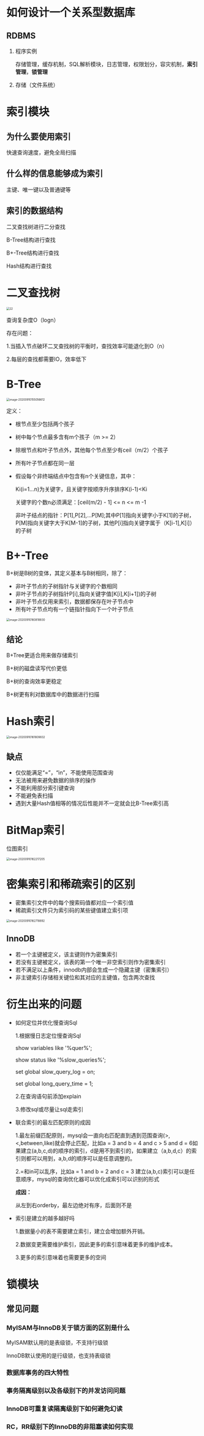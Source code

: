 # 如何设计一个关系型数据库

## RDBMS

1. 程序实例

   存储管理，缓存机制，SQL解析模块，日志管理，权限划分，容灾机制，**索引管理**，**锁管理**

2. 存储（文件系统）

# 索引模块

## 为什么要使用索引

快速查询速度，避免全局扫描

## 什么样的信息能够成为索引

主键、唯一键以及普通键等

## 索引的数据结构

二叉查找树进行二分查找

B-Tree结构进行查找

B+-Tree结构进行查找

Hash结构进行查找

# 二叉查找树

<img src="F:\java\Notes\剑指java面试\数据库.assets\image-20200910151317116.png" alt="22" style="zoom:50%;" />

查询复杂度O（logn）

存在问题：

1.当插入节点破环二叉查找树的平衡时，查找效率可能退化到O（n）

2.每层的查找都需要IO，效率低下

# B-Tree

<img src="F:\java\Notes\剑指java面试\数据库.assets\image-20200910155056612.png" alt="image-20200910155056612" style="zoom:50%;" />

定义：

- 根节点至少包括两个孩子

- 树中每个节点最多含有m个孩子（m >= 2）

- 除根节点和叶子节点外，其他每个节点至少有ceil（m/2）个孩子

- 所有叶子节点都在同一层

- 假设每个非终端结点中包含有n个关键信息，其中：

  Ki(i=1...n)为关键字，且关键字按顺序升序排序K(i-1)<Ki

  关键字的个数n必须满足：[ceil(m/2) - 1] <= n <= m -1

  非叶子结点的指针：P[1],P[2],...P[M];其中P[1]指向关键字小于K[1]的子树，P[M]指向关键字大于K[M-1]的子树，其他P[i]指向关键字属于（K[i-1],K[i]）的子树

# B+-Tree

B+树是B树的变体，其定义基本与B树相同，除了：

- 非叶子节点的子树指针与关键字的个数相同
- 非叶子节点的子树指针P[i],指向关键字值[K[i],K[i+1])的子树
- 非叶子节点仅用来索引，数据都保存在叶子节点中
- 所有叶子节点均有一个链指针指向下一个叶子节点

<img src="F:\java\Notes\剑指java面试\数据库.assets\image-20200910160818830.png" alt="image-20200910160818830" style="zoom:50%;" />

## 结论

B+Tree更适合用来做存储索引

B+树的磁盘读写代价更低

B+树的查询效率更稳定

B+树更有利对数据库中的数据进行扫描

# Hash索引

<img src="F:\java\Notes\剑指java面试\数据库.assets\image-20200910161809832.png" alt="image-20200910161809832" style="zoom:50%;" />

## 缺点

- 仅仅能满足“=”，“in”，不能使用范围查询
- 无法被用来避免数据的排序的操作
- 不能利用部分索引键查询
- 不能避免表扫描
- 遇到大量Hash值相等的情况后性能并不一定就会比B-Tree索引高



# BitMap索引

位图索引

<img src="F:\java\Notes\剑指java面试\数据库.assets\image-20200910162217205.png" alt="image-20200910162217205" style="zoom:50%;" />

# 密集索引和稀疏索引的区别

- 密集索引文件中的每个搜索码值都对应一个索引值
- 稀疏索引文件只为索引码的某些键值建立索引项

<img src="F:\java\Notes\剑指java面试\数据库.assets\image-20200910162718892.png" alt="image-20200910162718892" style="zoom:50%;" />

## InnoDB

- 若一个主键被定义，该主键则作为密集索引
- 若没有主键被定义，该表的第一个唯一非空索引则作为密集索引
- 若不满足以上条件，innodb内部会生成一个隐藏主键（密集索引）
- 非主键索引存储相关键位和其对应的主键值，包含两次查找

# 衍生出来的问题

- 如何定位并优化慢查询Sql

  1.根据慢日志定位慢查询Sql

   show variables like '%quer%';

  show status like '%slow_queries%';

  set global slow_query_log = on;

  set global long_query_time = 1;

  2.在查询语句前添加explain

  3.修改sql或尽量让sql走索引

- 联合索引的最左匹配原则的成因

  1.最左前缀匹配原则，mysql会一直向右匹配直到遇到范围查询(>,<,between,like)就会停止匹配，比如a = 3 and b = 4 and c > 5 and d = 6如果建立(a,b,c,d)的顺序的索引，d是用不到索引的，如果建立（a,b,d,c）的索引则都可以用到，a,b,d的顺序可以是任意调整的。

  2.=和in可以乱序，比如a = 1 and b = 2 and c = 3 建立(a,b,c)索引可以是任意顺序，mysql的查询优化器可以优化成索引可以识别的形式

  **成因：**

  从左到右orderby，最左边绝对有序，后面则不是

- 索引是建立的越多越好吗

  1.数据量小的表不需要建立索引，建立会增加额外开销。

  2.数据变更需要维护索引，因此更多的索引意味着更多的维护成本。

  3.更多的索引意味着也需要更多的空间

# 锁模块

## 常见问题

### MyISAM与InnoDB关于锁方面的区别是什么

MyISAM默认用的是表级锁，不支持行级锁

InnoDB默认使用的是行级锁，也支持表级锁

### 数据库事务的四大特性

### 事务隔离级别以及各级别下的并发访问问题

### InnoDB可重复读隔离级别下如何避免幻读

### RC，RR级别下的InnoDB的非阻塞读如何实现
